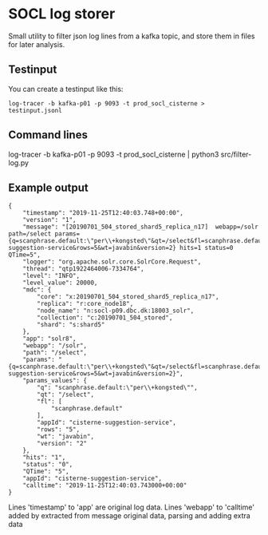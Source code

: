 # SOCL log storer

Small utility to filter json log lines from a kafka topic, and store them in files for later analysis.

## Testinput

You can create a testinput like this:

```
log-tracer -b kafka-p01 -p 9093 -t prod_socl_cisterne > testinput.jsonl
```
## Command lines
log-tracer -b kafka-p01 -p 9093 -t prod_socl_cisterne | python3 src/filter-log.py

## Example output
```
{
    "timestamp": "2019-11-25T12:40:03.748+00:00",
    "version": "1",
    "message": "[20190701_504_stored_shard5_replica_n17]  webapp=/solr path=/select params={q=scanphrase.default:\"per\\+kongsted\"&qt=/select&fl=scanphrase.default&appId=cisterne-suggestion-service&rows=5&wt=javabin&version=2} hits=1 status=0 QTime=5",
    "logger": "org.apache.solr.core.SolrCore.Request",
    "thread": "qtp1922464006-7334764",
    "level": "INFO",
    "level_value": 20000,
    "mdc": {
        "core": "x:20190701_504_stored_shard5_replica_n17",
        "replica": "r:core_node18",
        "node_name": "n:socl-p09.dbc.dk:18003_solr",
        "collection": "c:20190701_504_stored",
        "shard": "s:shard5"
    },
    "app": "solr8",
    "webapp": "/solr",
    "path": "/select",
    "params": "{q=scanphrase.default:\"per\\+kongsted\"&qt=/select&fl=scanphrase.default&appId=cisterne-suggestion-service&rows=5&wt=javabin&version=2}",
    "params_values": {
        "q": "scanphrase.default:\"per\\+kongsted\"",
        "qt": "/select",
        "fl": [
            "scanphrase.default"
        ],
        "appId": "cisterne-suggestion-service",
        "rows": "5",
        "wt": "javabin",
        "version": "2"
    },
    "hits": "1",
    "status": "0",
    "QTime": "5",
    "appId": "cisterne-suggestion-service",
    "calltime": "2019-11-25T12:40:03.743000+00:00"
}
```
Lines 'timestamp' to 'app' are original log data.
Lines 'webapp' to 'calltime' added by extracted from message original data, parsing and adding extra data

